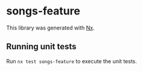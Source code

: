 # songs-feature

This library was generated with [Nx](https://nx.dev).

## Running unit tests

Run `nx test songs-feature` to execute the unit tests.
